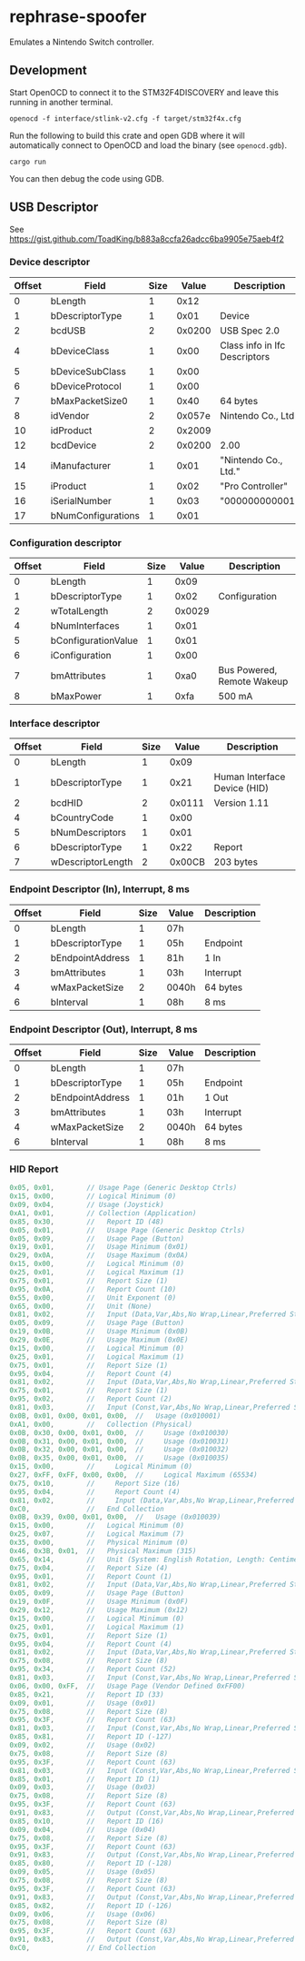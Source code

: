 # rephrase-spoofer

Emulates a Nintendo Switch controller.

## Development

Start OpenOCD to connect it to the STM32F4DISCOVERY and leave this running in
another terminal.

```
openocd -f interface/stlink-v2.cfg -f target/stm32f4x.cfg
```

Run the following to build this crate and open GDB where it will automatically
connect to OpenOCD and load the binary (see `openocd.gdb`).

```
cargo run
```

You can then debug the code using GDB.

## USB Descriptor

See https://gist.github.com/ToadKing/b883a8ccfa26adcc6ba9905e75aeb4f2

### Device descriptor

| Offset | Field              | Size | Value  | Description                   |
| ------ | ------------------ | ---- | ------ | ----------------------------- |
| 0      | bLength            | 1    | 0x12   |                               |
| 1      | bDescriptorType    | 1    | 0x01   | Device                        |
| 2      | bcdUSB             | 2    | 0x0200 | USB Spec 2.0                  |
| 4      | bDeviceClass       | 1    | 0x00   | Class info in Ifc Descriptors |
| 5      | bDeviceSubClass    | 1    | 0x00   |                               |
| 6      | bDeviceProtocol    | 1    | 0x00   |                               |
| 7      | bMaxPacketSize0    | 1    | 0x40   | 64 bytes                      |
| 8      | idVendor           | 2    | 0x057e | Nintendo Co., Ltd             |
| 10     | idProduct          | 2    | 0x2009 |                               |
| 12     | bcdDevice          | 2    | 0x0200 | 2.00                          |
| 14     | iManufacturer      | 1    | 0x01   | "Nintendo Co., Ltd."          |
| 15     | iProduct           | 1    | 0x02   | "Pro Controller"              |
| 16     | iSerialNumber      | 1    | 0x03   | "000000000001"                |
| 17     | bNumConfigurations | 1    | 0x01   |                               |

### Configuration descriptor

| Offset | Field               | Size | Value  | Description                |
| ------ | ------------------- | ---- | ------ | -------------------------- |
| 0      | bLength             | 1    | 0x09   |                            |
| 1      | bDescriptorType     | 1    | 0x02   | Configuration              |
| 2      | wTotalLength        | 2    | 0x0029 |                            |
| 4      | bNumInterfaces      | 1    | 0x01   |                            |
| 5      | bConfigurationValue | 1    | 0x01   |                            |
| 6      | iConfiguration      | 1    | 0x00   |                            |
| 7      | bmAttributes        | 1    | 0xa0   | Bus Powered, Remote Wakeup |
| 8      | bMaxPower           | 1    | 0xfa   | 500 mA                     |

### Interface descriptor

| Offset | Field             | Size | Value  | Description                  |
| ------ | ----------------- | ---- | ------ | ---------------------------- |
| 0      | bLength           | 1    | 0x09   |                              |
| 1      | bDescriptorType   | 1    | 0x21   | Human Interface Device (HID) |
| 2      | bcdHID            | 2    | 0x0111 | Version 1.11                 |
| 4      | bCountryCode      | 1    | 0x00   |                              |
| 5      | bNumDescriptors   | 1    | 0x01   |                              |
| 6      | bDescriptorType   | 1    | 0x22   | Report                       |
| 7      | wDescriptorLength | 2    | 0x00CB | 203 bytes                    |

### Endpoint Descriptor (In), Interrupt, 8 ms

| Offset | Field            | Size | Value | Description |
| ------ | ---------------- | ---- | ----- | ----------- |
| 0      | bLength          | 1    | 07h   |             |
| 1      | bDescriptorType  | 1    | 05h   | Endpoint    |
| 2      | bEndpointAddress | 1    | 81h   | 1 In        |
| 3      | bmAttributes     | 1    | 03h   | Interrupt   |
| 4      | wMaxPacketSize   | 2    | 0040h | 64 bytes    |
| 6      | bInterval        | 1    | 08h   | 8 ms        |

### Endpoint Descriptor (Out), Interrupt, 8 ms

| Offset | Field            | Size | Value | Description |
| ------ | ---------------- | ---- | ----- | ----------- |
| 0      | bLength          | 1    | 07h   |             |
| 1      | bDescriptorType  | 1    | 05h   | Endpoint    |
| 2      | bEndpointAddress | 1    | 01h   | 1 Out       |
| 3      | bmAttributes     | 1    | 03h   | Interrupt   |
| 4      | wMaxPacketSize   | 2    | 0040h | 64 bytes    |
| 6      | bInterval        | 1    | 08h   | 8 ms        |

### HID Report


```c
0x05, 0x01,        // Usage Page (Generic Desktop Ctrls)
0x15, 0x00,        // Logical Minimum (0)
0x09, 0x04,        // Usage (Joystick)
0xA1, 0x01,        // Collection (Application)
0x85, 0x30,        //   Report ID (48)
0x05, 0x01,        //   Usage Page (Generic Desktop Ctrls)
0x05, 0x09,        //   Usage Page (Button)
0x19, 0x01,        //   Usage Minimum (0x01)
0x29, 0x0A,        //   Usage Maximum (0x0A)
0x15, 0x00,        //   Logical Minimum (0)
0x25, 0x01,        //   Logical Maximum (1)
0x75, 0x01,        //   Report Size (1)
0x95, 0x0A,        //   Report Count (10)
0x55, 0x00,        //   Unit Exponent (0)
0x65, 0x00,        //   Unit (None)
0x81, 0x02,        //   Input (Data,Var,Abs,No Wrap,Linear,Preferred State,No Null Position)
0x05, 0x09,        //   Usage Page (Button)
0x19, 0x0B,        //   Usage Minimum (0x0B)
0x29, 0x0E,        //   Usage Maximum (0x0E)
0x15, 0x00,        //   Logical Minimum (0)
0x25, 0x01,        //   Logical Maximum (1)
0x75, 0x01,        //   Report Size (1)
0x95, 0x04,        //   Report Count (4)
0x81, 0x02,        //   Input (Data,Var,Abs,No Wrap,Linear,Preferred State,No Null Position)
0x75, 0x01,        //   Report Size (1)
0x95, 0x02,        //   Report Count (2)
0x81, 0x03,        //   Input (Const,Var,Abs,No Wrap,Linear,Preferred State,No Null Position)
0x0B, 0x01, 0x00, 0x01, 0x00,  //   Usage (0x010001)
0xA1, 0x00,        //   Collection (Physical)
0x0B, 0x30, 0x00, 0x01, 0x00,  //     Usage (0x010030)
0x0B, 0x31, 0x00, 0x01, 0x00,  //     Usage (0x010031)
0x0B, 0x32, 0x00, 0x01, 0x00,  //     Usage (0x010032)
0x0B, 0x35, 0x00, 0x01, 0x00,  //     Usage (0x010035)
0x15, 0x00,        //     Logical Minimum (0)
0x27, 0xFF, 0xFF, 0x00, 0x00,  //     Logical Maximum (65534)
0x75, 0x10,        //     Report Size (16)
0x95, 0x04,        //     Report Count (4)
0x81, 0x02,        //     Input (Data,Var,Abs,No Wrap,Linear,Preferred State,No Null Position)
0xC0,              //   End Collection
0x0B, 0x39, 0x00, 0x01, 0x00,  //   Usage (0x010039)
0x15, 0x00,        //   Logical Minimum (0)
0x25, 0x07,        //   Logical Maximum (7)
0x35, 0x00,        //   Physical Minimum (0)
0x46, 0x3B, 0x01,  //   Physical Maximum (315)
0x65, 0x14,        //   Unit (System: English Rotation, Length: Centimeter)
0x75, 0x04,        //   Report Size (4)
0x95, 0x01,        //   Report Count (1)
0x81, 0x02,        //   Input (Data,Var,Abs,No Wrap,Linear,Preferred State,No Null Position)
0x05, 0x09,        //   Usage Page (Button)
0x19, 0x0F,        //   Usage Minimum (0x0F)
0x29, 0x12,        //   Usage Maximum (0x12)
0x15, 0x00,        //   Logical Minimum (0)
0x25, 0x01,        //   Logical Maximum (1)
0x75, 0x01,        //   Report Size (1)
0x95, 0x04,        //   Report Count (4)
0x81, 0x02,        //   Input (Data,Var,Abs,No Wrap,Linear,Preferred State,No Null Position)
0x75, 0x08,        //   Report Size (8)
0x95, 0x34,        //   Report Count (52)
0x81, 0x03,        //   Input (Const,Var,Abs,No Wrap,Linear,Preferred State,No Null Position)
0x06, 0x00, 0xFF,  //   Usage Page (Vendor Defined 0xFF00)
0x85, 0x21,        //   Report ID (33)
0x09, 0x01,        //   Usage (0x01)
0x75, 0x08,        //   Report Size (8)
0x95, 0x3F,        //   Report Count (63)
0x81, 0x03,        //   Input (Const,Var,Abs,No Wrap,Linear,Preferred State,No Null Position)
0x85, 0x81,        //   Report ID (-127)
0x09, 0x02,        //   Usage (0x02)
0x75, 0x08,        //   Report Size (8)
0x95, 0x3F,        //   Report Count (63)
0x81, 0x03,        //   Input (Const,Var,Abs,No Wrap,Linear,Preferred State,No Null Position)
0x85, 0x01,        //   Report ID (1)
0x09, 0x03,        //   Usage (0x03)
0x75, 0x08,        //   Report Size (8)
0x95, 0x3F,        //   Report Count (63)
0x91, 0x83,        //   Output (Const,Var,Abs,No Wrap,Linear,Preferred State,No Null Position,Volatile)
0x85, 0x10,        //   Report ID (16)
0x09, 0x04,        //   Usage (0x04)
0x75, 0x08,        //   Report Size (8)
0x95, 0x3F,        //   Report Count (63)
0x91, 0x83,        //   Output (Const,Var,Abs,No Wrap,Linear,Preferred State,No Null Position,Volatile)
0x85, 0x80,        //   Report ID (-128)
0x09, 0x05,        //   Usage (0x05)
0x75, 0x08,        //   Report Size (8)
0x95, 0x3F,        //   Report Count (63)
0x91, 0x83,        //   Output (Const,Var,Abs,No Wrap,Linear,Preferred State,No Null Position,Volatile)
0x85, 0x82,        //   Report ID (-126)
0x09, 0x06,        //   Usage (0x06)
0x75, 0x08,        //   Report Size (8)
0x95, 0x3F,        //   Report Count (63)
0x91, 0x83,        //   Output (Const,Var,Abs,No Wrap,Linear,Preferred State,No Null Position,Volatile)
0xC0,              // End Collection
```
